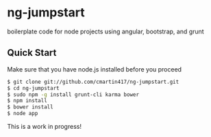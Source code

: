 ng-jumpstart
============

boilerplate code for node projects using angular, bootstrap, and grunt

## Quick Start

Make sure that you have node.js installed before you proceed

```sh
$ git clone git://github.com/cmartin417/ng-jumpstart.git
$ cd ng-jumpstart
$ sudo npm -g install grunt-cli karma bower
$ npm install
$ bower install
$ node app
```

This is a work in progress!

